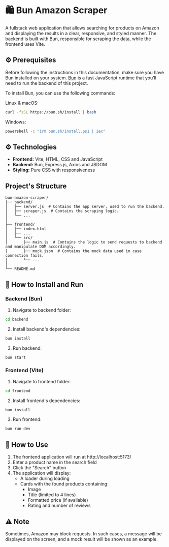 # 🛍️ Bun Amazon Scraper

A fullstack web application that allows searching for products on Amazon and displaying the results in a clear, responsive, and styled manner. The backend is built with Bun, responsible for scraping the data, while the frontend uses Vite.

## ⚙️ Prerequisites

Before following the instructions in this documentation, make sure you have Bun installed on your system. [Bun](https://bun.sh/) is a fast JavaScript runtime that you’ll need to run the backend of this project.

To install Bun, you can use the following commands:

Linux & macOS:
```bash
curl -fsSL https://bun.sh/install | bash
```

Windows:
```bash
powershell -c "irm bun.sh/install.ps1 | iex"
```

## ⚙️ Technologies

- **Frontend:** Vite, HTML, CSS and JavaScript
- **Backend:** Bun, Express.js, Axios and JSDOM
- **Styling:** Pure CSS with responsiveness

## Project's Structure

```plaintext
bun-amazon-scraper/
├── backend/
│   ├── server.js  # Contains the app server, used to run the backend.
│   ├── scraper.js  # Contains the scraping logic.
│   └── ...
│
├── frontend/
│   ├── index.html
│   ├── ...
│   └── src/
│       ├── main.js  # Contains the logic to send requests to backend and manipulate DOM accordingly.
│       ├── mock.json  # Contains the mock data used in case connection fails.
│       └── ...
│
└── README.md
```

## 🚀 How to Install and Run

### Backend (Bun)

1. Navigate to backend folder:
```bash
cd backend
```
2. Install backend's dependencies:
```bash
bun install
```
3. Run backend:
```bash
bun start
```

### Frontend (Vite)

1. Navigate to frontend folder:
```bash
cd frontend
```
2. Install frontend's dependencies:
```bash
bun install
```
3. Run frontend:
```bash
bun run dev
```

## 🧪 How to Use
1. The frontend application will run at http://localhost:5173/
2. Enter a product name in the search field
3. Click the "Search" button
4. The application will display:
    - A loader during loading
    - Cards with the found products containing:
        - Image
        - Title (limited to 4 lines)
        - Formatted price (if available)
        - Rating and number of reviews

## ⚠️ Note

Sometimes, Amazon may block requests. In such cases, a message will be displayed on the screen, and a mock result will be shown as an example.
